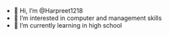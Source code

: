 - 👋 Hi, I’m @Harpreet1218
- 👀 I’m interested in computer and management skills
- 🌱 I’m currently learning in high school

